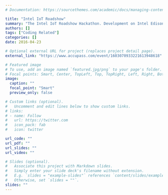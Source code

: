 ```yaml
---
# Documentation: https://sourcethemes.com/academic/docs/managing-content/

title: "Intel IoT Roadshow"
summary: "The Intel IoT Roadshow Hackathon. Development on Intel Edison. Group with two friends met in 2016 SITCON."
authors: []
tags: ["Coding Related"]
categories: []
date: 2016-04-23

# Optional external URL for project (replaces project detail page).
external_link: "https://www.accupass.com/event/1603070933221613948618"

# Featured image
# To use, add an image named `featured.jpg/png` to your page's folder.
# Focal points: Smart, Center, TopLeft, Top, TopRight, Left, Right, BottomLeft, Bottom, BottomRight.
image:
  caption: ""
  focal_point: "Smart"
  preview_only: false

# Custom links (optional).
#   Uncomment and edit lines below to show custom links.
# links:
# - name: Follow
#   url: https://twitter.com
#   icon_pack: fab
#   icon: twitter

url_code: ""
url_pdf: ""
url_slides: ""
url_video: ""

# Slides (optional).
#   Associate this project with Markdown slides.
#   Simply enter your slide deck's filename without extension.
#   E.g. `slides = "example-slides"` references `content/slides/example-slides.md`.
#   Otherwise, set `slides = ""`.
slides: ""
---
```

